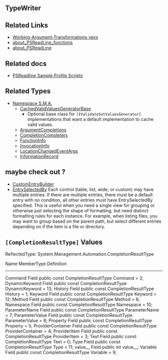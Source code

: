 ## TypeWriter 


<!-- 
<insert: generate commands here>
- <https://github.com/StartAutomating/PipeScript/blob/main/docs/ListOfTranspilers.md>

-->

## Related Links

- [Working-Argument-Transformations vexx](https://vexx32.github.io/2018/12/13/Working-Argument-Transformations)
- [about_PSReadLine_functions](https://learn.microsoft.com/en-us/powershell/module/psreadline/about/about_psreadline_functions?view=powershell-7.3)
- [about_PSReadLine](https://learn.microsoft.com/en-us/powershell/module/psreadline/about/about_psreadline_functions?view=powershell-7.3)

## Related docs

- [PSReadline Sample Profile Scripts](https://github.com/PowerShell/PSReadLine/blob/master/PSReadLine/SamplePSReadLineProfile.ps1#L585-L602)

## Related Types

- [Namespace S.M.A.](https://learn.microsoft.com/en-us/dotnet/api/System.Management.Automation?view=powershellsdk-7.0.0)
  - [CachedValidValuesGeneratorBase](https://learn.microsoft.com/en-us/dotnet/api/system.management.automation.cachedvalidvaluesgeneratorbase?view=powershellsdk-7.0.0)
    - Optional base class for `[IValidateSetValuesGenerator]` implementations that want a default implementation to cache valid values. 
  - [ArgumentCompletions](https://learn.microsoft.com/en-us/dotnet/api/system.management.automation.argumentcompletionsattribute?view=powershellsdk-7.0.0)
  - [CompletionCompleters](https://learn.microsoft.com/en-us/dotnet/api/system.management.automation.completioncompleters?view=powershellsdk-7.0.0)
  - [FunctionInfo](https://learn.microsoft.com/en-us/dotnet/api/system.management.automation.functioninfo?view=powershellsdk-7.0.0)
  - [InvocationInfo](https://learn.microsoft.com/en-us/dotnet/api/system.management.automation.invocationinfo?view=powershellsdk-7.0.0)
  - [LocationChangedEventArgs](https://learn.microsoft.com/en-us/dotnet/api/system.management.automation.locationchangedeventargs?view=powershellsdk-7.0.0)
  - [InformationRecord](https://learn.microsoft.com/en-us/dotnet/api/system.management.automation.informationrecord?view=powershellsdk-7.0.0)


## maybe check out ?
  - [CustomEntryBuilder](https://learn.microsoft.com/en-us/dotnet/api/system.management.automation.customentrybuilder?view=powershellsdk-7.0.0)
  - [EntrySelectedBy](https://learn.microsoft.com/en-us/dotnet/api/system.management.automation.entryselectedby?view=powershellsdk-7.0.0) Each control (table, list, wide, or custom) may have multiple entries. If there are multiple entries, there must be a default entry with no condition, all other entries must have EntrySelectedBy specified. This is useful when you need a single view for grouping or otherwise just selecting the shape of formatting, but need distinct formatting rules for each instance. For example, when listing files, you may want to group based on the parent path, but select different entries depending on if the item is a file or directory.


## `[CompletionResultType]` Values



   ReflectedType: System.Management.Automation.CompletionResultType

Name              MemberType Definition
----              ---------- ----------
Command           Field      public const CompletionResultType Command = 2;
DynamicKeyword    Field      public const CompletionResultType DynamicKeyword = 13;
History           Field      public const CompletionResultType History = 1;
Keyword           Field      public const CompletionResultType Keyword = 12;
Method            Field      public const CompletionResultType Method = 6;
Namespace         Field      public const CompletionResultType Namespace = 10;
ParameterName     Field      public const CompletionResultType ParameterName = 7;
ParameterValue    Field      public const CompletionResultType ParameterValue = 8;
Property          Field      public const CompletionResultType Property = 5;
ProviderContainer Field      public const CompletionResultType ProviderContainer = 4;
ProviderItem      Field      public const CompletionResultType ProviderItem = 3;
Text              Field      public const CompletionResultType Text = 0;
Type              Field      public const CompletionResultType Type = 11;
value__           Field      public int value__;
Variable          Field      public const CompletionResultType Variable = 9;

 

